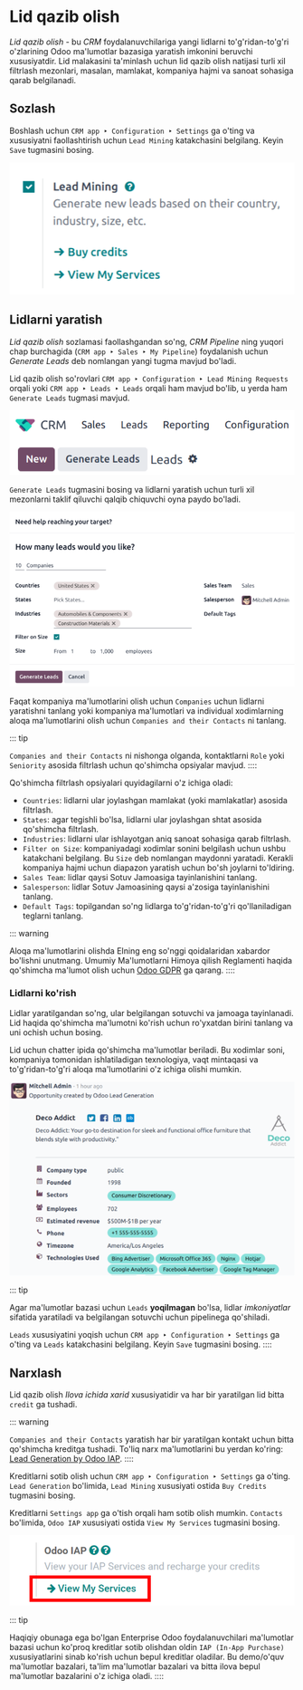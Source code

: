# Lid qazib olish

*Lid qazib olish* - bu *CRM* foydalanuvchilariga yangi lidlarni to'g'ridan-to'g'ri 
o'zlarining Odoo ma'lumotlar bazasiga yaratish imkonini beruvchi xususiyatdir. Lid 
malakasini ta'minlash uchun lid qazib olish natijasi turli xil filtrlash mezonlari, 
masalan, mamlakat, kompaniya hajmi va sanoat sohasiga qarab belgilanadi.

## Sozlash

Boshlash uchun `CRM app ‣ Configuration ‣ Settings` ga o'ting va xususiyatni 
faollashtirish uchun `Lead Mining` katakchasini belgilang. Keyin `Save` tugmasini 
bosing.

![Activate lead mining in Odoo CRM settings.](lead_mining/activate-lead-mining.png)

## Lidlarni yaratish

*Lid qazib olish* sozlamasi faollashgandan so'ng, *CRM* *Pipeline* ning yuqori 
chap burchagida (`CRM app ‣ Sales ‣ My Pipeline`) foydalanish uchun 
*Generate Leads* deb nomlangan yangi tugma mavjud bo'ladi.

Lid qazib olish so'rovlari `CRM app ‣ Configuration ‣ Lead Mining Requests` 
orqali yoki `CRM app ‣ Leads ‣ Leads` orqali ham mavjud bo'lib, u yerda ham 
`Generate Leads` tugmasi mavjud.

![The Generate Leads button to use the lead mining feature.](lead_mining/generate-leads-button.png)

`Generate Leads` tugmasini bosing va lidlarni yaratish uchun turli xil mezonlarni 
taklif qiluvchi qalqib chiquvchi oyna paydo bo'ladi.

![The pop-up window with the selection criteria in order to generate leads in Odoo.](lead_mining/generate-leads-popup.png)

Faqat kompaniya ma'lumotlarini olish uchun `Companies` uchun lidlarni yaratishni 
tanlang yoki kompaniya ma'lumotlari va individual xodimlarning aloqa ma'lumotlarini 
olish uchun `Companies and their Contacts` ni tanlang.

::: tip

`Companies and their Contacts` ni nishonga olganda, kontaktlarni `Role` yoki 
`Seniority` asosida filtrlash uchun qo'shimcha opsiyalar mavjud.
::::

Qo'shimcha filtrlash opsiyalari quyidagilarni o'z ichiga oladi:

- `Countries`: lidlarni ular joylashgan mamlakat (yoki mamlakatlar) asosida 
  filtrlash.
- `States`: agar tegishli bo'lsa, lidlarni ular joylashgan shtat asosida 
  qo'shimcha filtrlash.
- `Industries`: lidlarni ular ishlayotgan aniq sanoat sohasiga qarab filtrlash.
- `Filter on Size`: kompaniyadagi xodimlar sonini belgilash uchun ushbu 
  katakchani belgilang. Bu `Size` deb nomlangan maydonni yaratadi. Kerakli 
  kompaniya hajmi uchun diapazon yaratish uchun bo'sh joylarni to'ldiring.
- `Sales Team`: lidlar qaysi Sotuv Jamoasiga tayinlanishini tanlang.
- `Salesperson`: lidlar Sotuv Jamoasining qaysi a'zosiga tayinlanishini tanlang.
- `Default Tags`: topilgandan so'ng lidlarga to'g'ridan-to'g'ri qo'llaniladigan 
  teglarni tanlang.

::: warning

Aloqa ma'lumotlarini olishda EIning eng so'nggi qoidalaridan xabardor bo'lishni 
unutmang. Umumiy Ma'lumotlarni Himoya qilish Reglamenti haqida qo'shimcha 
ma'lumot olish uchun [Odoo GDPR](http://odoo.com/gdpr) ga qarang.
::::

### Lidlarni ko'rish

Lidlar yaratilgandan so'ng, ular belgilangan sotuvchi va jamoaga tayinlanadi. 
Lid haqida qo'shimcha ma'lumotni ko'rish uchun ro'yxatdan birini tanlang va 
uni ochish uchun bosing.

Lid uchun chatter ipida qo'shimcha ma'lumotlar beriladi. Bu xodimlar soni, 
kompaniya tomonidan ishlatiladigan texnologiya, vaqt mintaqasi va to'g'ridan-to'g'ri 
aloqa ma'lumotlarini o'z ichiga olishi mumkin.

![The chatter thread of a newly generated lead.](lead_mining/generated-lead.png)

::: tip

Agar ma'lumotlar bazasi uchun `Leads` **yoqilmagan** bo'lsa, lidlar 
*imkoniyatlar* sifatida yaratiladi va belgilangan sotuvchi uchun pipelinegа 
qo'shiladi.

`Leads` xususiyatini yoqish uchun `CRM app ‣ Configuration ‣ Settings` ga 
o'ting va `Leads` katakchasini belgilang. Keyin `Save` tugmasini bosing.
::::

## Narxlash

Lid qazib olish *Ilova ichida xarid* xususiyatidir va har bir yaratilgan lid 
bitta `credit` ga tushadi.

::: warning

`Companies and their Contacts` yaratish har bir yaratilgan kontakt uchun 
bitta qo'shimcha kreditga tushadi. To'liq narx ma'lumotlarini bu yerdan 
ko'ring: [Lead Generation by Odoo IAP](https://iap.odoo.com/iap/in-app-services/167?).
::::

Kreditlarni sotib olish uchun `CRM app ‣ Configuration ‣ Settings` ga o'ting. 
`Lead Generation` bo'limida, `Lead Mining` xususiyati ostida `Buy Credits` 
tugmasini bosing.

Kreditlarni `Settings app` ga o'tish orqali ham sotib olish mumkin. 
`Contacts` bo'limida, `Odoo IAP` xususiyati ostida `View My Services` 
tugmasini bosing.

![Buy credits in the Odoo IAP settings.](lead_mining/view-my-services-setting.png)

::: tip

Haqiqiy obunaga ega bo'lgan Enterprise Odoo foydalanuvchilari ma'lumotlar 
bazasi uchun ko'proq kreditlar sotib olishdan oldin `IAP (In-App Purchase)` 
xususiyatlarini sinab ko'rish uchun bepul kreditlar oladilar. Bu demo/o'quv 
ma'lumotlar bazalari, ta'lim ma'lumotlar bazalari va bitta ilova bepul 
ma'lumotlar bazalarini o'z ichiga oladi.
::::